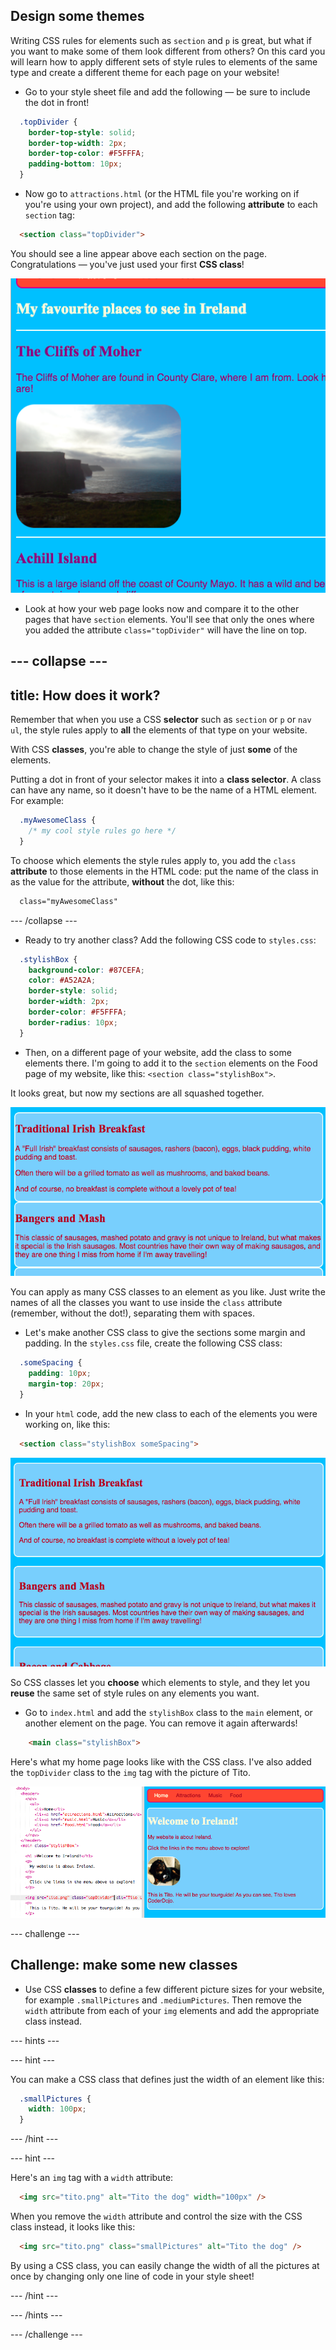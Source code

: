 ## Design some themes

Writing CSS rules for elements such as `section` and `p` is great, but what if you want to make some of them look different from others? On this card you will learn how to apply different sets of style rules to elements of the same type and create a different theme for each page on your website!

+ Go to your style sheet file and add the following — be sure to include the dot in front!

```css
  .topDivider {
    border-top-style: solid;
    border-top-width: 2px;
    border-top-color: #F5FFFA;
    padding-bottom: 10px;
  }
```

+ Now go to `attractions.html` (or the HTML file you're working on if you're using your own project), and add the following **attribute** to each `section` tag:

```html
  <section class="topDivider">
```

You should see a line appear above each section on the page. Congratulations — you've just used your first **CSS class**!

![Page with lines in between the sections](images/sectionsWithTopBorder.png)

+ Look at how your web page looks now and compare it to the other pages that have `section` elements. You'll see that only the ones where you added the attribute `class="topDivider"` will have the line on top.

## \--- collapse \---

## title: How does it work?

Remember that when you use a CSS **selector** such as `section` or `p` or `nav ul`, the style rules apply to **all** the elements of that type on your website.

With CSS **classes**, you're able to change the style of just **some** of the elements.

Putting a dot in front of your selector makes it into a **class selector**. A class can have any name, so it doesn't have to be the name of a HTML element. For example:

```css
  .myAwesomeClass {
    /* my cool style rules go here */
  }
```

To choose which elements the style rules apply to, you add the `class` **attribute** to those elements in the HTML code: put the name of the class in as the value for the attribute, **without** the dot, like this:

```html
  class="myAwesomeClass"
```

\--- /collapse \---

+ Ready to try another class? Add the following CSS code to `styles.css`:

```css
  .stylishBox {
    background-color: #87CEFA;
    color: #A52A2A;
    border-style: solid;
    border-width: 2px;
    border-color: #F5FFFA;
    border-radius: 10px;
  }
```

+ Then, on a different page of your website, add the class to some elements there. I'm going to add it to the `section` elements on the Food page of my website, like this: `<section class="stylishBox">`.

It looks great, but now my sections are all squashed together.

![Nice looking sections squashed together](images/squashedSections.png)

You can apply as many CSS classes to an element as you like. Just write the names of all the classes you want to use inside the `class` attribute (remember, without the dot!), separating them with spaces.

+ Let's make another CSS class to give the sections some margin and padding. In the `styles.css` file, create the following CSS class:

```css
  .someSpacing {
    padding: 10px;
    margin-top: 20px;
  }
```

+ In your `html` code, add the new class to each of the elements you were working on, like this:

```html
  <section class="stylishBox someSpacing">
```

![Sections with margin and padding added](images/sectionsWithSpacing.png)

So CSS classes let you **choose** which elements to style, and they let you **reuse** the same set of style rules on any elements you want.

+ Go to `index.html` and add the `stylishBox` class to the `main` element, or another element on the page. You can remove it again afterwards!

```html
    <main class="stylishBox">   
```

Here's what my home page looks like with the CSS class. I've also added the `topDivider` class to the `img` tag with the picture of Tito.

![CSS classes being used on the home page](images/homePageWithClasses.png)

\--- challenge \---

## Challenge: make some new classes

+ Use CSS **classes** to define a few different picture sizes for your website, for example `.smallPictures` and `.mediumPictures`. Then remove the `width` attribute from each of your `img` elements and add the appropriate class instead.

\--- hints \---

\--- hint \---

You can make a CSS class that defines just the width of an element like this:

```css
  .smallPictures {
    width: 100px;
  }
```

\--- /hint \---

\--- hint \---

Here's an `img` tag with a `width` attribute:

```html
  <img src="tito.png" alt="Tito the dog" width="100px" />       
```

When you remove the `width` attribute and control the size with the CSS class instead, it looks like this:

```html
  <img src="tito.png" class="smallPictures" alt="Tito the dog" />       
```

By using a CSS class, you can easily change the width of all the pictures at once by changing only one line of code in your style sheet!

\--- /hint \---

\--- /hints \---

\--- /challenge \---